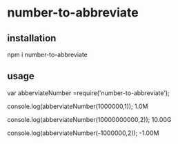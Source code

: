 # number-to-abbreviate

## installation

npm i number-to-abbreviate


## usage

var abberviateNumber =require('number-to-abbreviate');


console.log(abberviateNumber(1000000,1));
1.0M

console.log(abberviateNumber(10000000000,2));
10.00G

console.log(abberviateNumber(-1000000,2));
-1.00M
